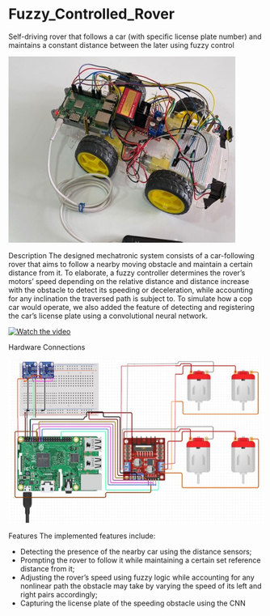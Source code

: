 # Fuzzy_Controlled_Rover
Self-driving rover that follows a car (with specific license plate number) and maintains a constant distance between the later using fuzzy control

![alt text](https://github.com/daniazzam/Fuzzy_Controlled_Rover/blob/main/images/rover.jpg?raw=true)


Description
The designed mechatronic system consists of a car-following rover that aims to follow a nearby
moving obstacle and maintain a certain distance from it. To elaborate, a fuzzy controller
determines the rover’s motors’ speed depending on the relative distance and distance increase
with the obstacle to detect its speeding or deceleration, while accounting for any inclination the
traversed path is subject to. To simulate how a cop car would operate, we also added the feature
of detecting and registering the car’s license plate using a convolutional neural network.

[![Watch the video](https://media.istockphoto.com/vectors/video-button-red-play-icon-button-isolated-vector-illustration-arrow-vector-id1191661875?k=20&m=1191661875&s=612x612&w=0&h=M9GYAVTxsnG1d2WpsUjmMbIXYt0SskmMKGOvodNkmxc=)](https://drive.google.com/file/d/1260TUl5QsOrUwLHV7u0pCNSIT1NO7PJq/view?raw=true)

Hardware Connections

![alt text](https://github.com/daniazzam/Fuzzy_Controlled_Rover/blob/main/images/ciruit.jpg?raw=true)

Features
The implemented features include:
- Detecting the presence of the nearby car using the distance sensors;
- Prompting the rover to follow it while maintaining a certain set reference distance from it;
- Adjusting the rover’s speed using fuzzy logic while accounting for any nonlinear path the
obstacle may take by varying the speed of its left and right pairs accordingly;
- Capturing the license plate of the speeding obstacle using the CNN
